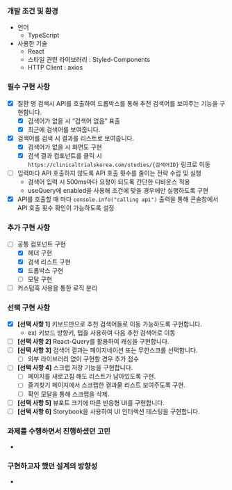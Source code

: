 ### 개발 조건 및 환경

- 언어
  - TypeScript
- 사용한 기술
  - React
  - 스타일 관련 라이브러리 : Styled-Components
  - HTTP Client : axios

### 필수 구현 사항

- [x] 질환 명 검색시 API를 호출하여 드롭박스를 통해 추천 검색어를 보여주는 기능을 구현합니다.
  - [x] 검색어가 없을 시 “검색어 없음” 표출
  - [x] 최근에 검색어를 보여줍니다.
- [x] 검색어를 검색 시 결과를 리스트로 보여줍니다.
  - [x] 검색어가 없을 시 화면도 구현
  - [x] 검색 결과 컴포넌트를 클릭 시 `https://clinicaltrialskorea.com/studies/{검색어ID}` 링크로 이동
- [ ] 입력마다 API 호출하지 않도록 API 호출 횟수를 줄이는 전략 수립 및 실행
  - 검색어 입력 시 500ms마다 요청이 되도록 간단한 디바운스 적용
  - useQuery에 enabled을 사용해 조건에 맞을 경우에만 실행하도록 구현
- [x] API를 호출할 때 마다 `console.info("calling api")` 출력을 통해 콘솔창에서 API 호출 횟수 확인이 가능하도록 설정

### 추가 구현 사항

- [ ] 공통 컴포넌트 구현
  - [x] 헤더 구현
  - [x] 검색 리스트 구현
  - [x] 드롭박스 구현
  - [ ] 모달 구현
- [ ] 커스텀훅 사용을 통한 로직 분리

### 선택 구현 사항

- [x] **[선택 사항 1]** 키보드만으로 추천 검색어들로 이동 가능하도록 구현합니다.
  - ex) 키보드 방향키, 탭을 사용하여 다음 추천 검색어로 이동
- [ ] **[선택 사항 2]** React-Query를 활용하여 캐싱을 구현합니다.
- [ ] **[선택 사항 3]** 검색어 결과는 페이지네이션 또는 무한스크롤 선택합니다.
  - [ ] 외부 라이브러리 없이 구현할 경우 추가 점수
- [ ] **[선택 사항 4]** 스크랩 저장 기능을 구현합니다.
  - [ ] 페이지를 새로고침 해도 리스트가 남아있도록 구현.
  - [ ] 즐겨찾기 페이지에서 스크랩한 결과물 리스트 보여주도록 구현.
  - [ ] 확인 모달을 통해 스크랩을 삭제.
- [ ] **[선택 사항 5]** 뷰포트 크기에 따른 반응형 UI를 구현합니다.
- [ ] **[선택 사항 6]** Storybook을 사용하여 UI 인터렉션 테스팅을 구현합니다.

### 과제를 수행하면서 진행하셨던 고민

-

### 구현하고자 했던 설계의 방향성

-
